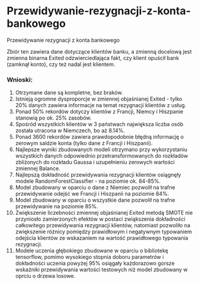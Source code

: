 # Przewidywanie-rezygnacji-z-konta-bankowego
Przewidywanie rezygnacji z konta bankowego

Zbiór ten zawiera dane dotyczące klientów banku, a zmienną docelową jest zmienna binarna Exited odzwierciedlająca fakt, czy klient opuścił bank (zamknął konto), czy też nadal jest klientem.

<h3 align="left"><a id = "R5">Wnioski:</a></h3>
    <ol>
        <li>Otrzymane dane są kompletne, bez braków.</li>
        <li>Istnieją ogromne dysproporcje w zmiennej objaśnianej Exited - tylko 20% danych zawiera informacje na temat rezygnacji klientów z usług.</li>
        <li>Ponad 50% rekordów dotyczy klientów z Francji, Niemcy i Hiszpanie stanowią po ok. 25% zasobów.</li>
        <li>Spośród wszystkich klientów w 3 państwach największa liczba osób została utracona w Niemczech, bo aż 8.14%.</li>
        <li>Ponad 3600 rekordów zawiera prawdopodobnie błędną informację o zerowym saldzie konta (tylko dane z Francji i Hiszpanii).</li>
        <li>Najlepsze wyniki zbudowanych modeli otrzymano przy wykorzystaniu wszystkich danych odpowiednio przetransformowanych do rozkładów zbliżonych do rozkładu Gaussa i uzupełnieniu zerowych wartości zmiennej Balance.</li>
        <li>Najlepszą dokładność przewidywania rezygnacji klientów osiągnęły modele RandomForestClassifier - na poziomie ok. 84-85%.</li>
        <li>Model zbudowany w oparciu o dane z Niemiec pozwolił na trafne przewidywanie odejść we Francji i Hiszpanii na poziomie 84%.</li>
        <li>Model zbudowany w oparciu o wszystkie dane pozwolił na trafne przewidywanie na poziomie 85%.</li>
        <li>Zwiększenie liczebności zmiennej objaśnianej Exited metodą SMOTE nie przyniosło zamierzonych efektów w postaci zwiąkszenia dokładności całkowitego przewidywania rezygnacji klientów, natomiast pozwoliło na zwiększenie różnicy pomiędzy prawidłowym i negatywnym typowaniem odejścia klientów ze wskazaniem na wartość prawidłowego typowania rezygnacji.</li>
        <li>Modele uczenia głębokiego zbudowane w oparciu o bibliotekę tensorflow, pomimo wysokiego stopnia doboru parametrów i dokładności uczenia powyżej 95% osiągały każdorazowo gorsze wskaźniki przewidywania wartości testowych niż model zbudowany w oprciu o drzewa losowe.
